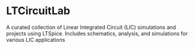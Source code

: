 # LTCircuitLab
A curated collection of Linear Integrated Circuit (LIC) simulations and projects using LTSpice. Includes schematics, analysis, and simulations for various LIC applications
